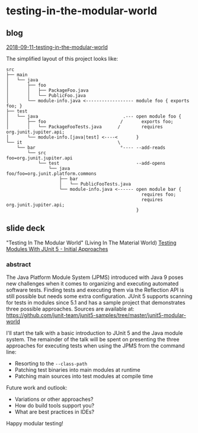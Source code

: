 # testing-in-the-modular-world

## blog

[2018-09-11-testing-in-the-modular-world](https://sormuras.github.io/blog/2018-09-11-testing-in-the-modular-world)

The simplified layout of this project looks like:
```text
src
├── main
│   └── java
│       ├── foo
│       │   ├── PackageFoo.java
│       │   └── PublicFoo.java
│       └── module-info.java <------------------ module foo { exports foo; }
├── test
│   └── java                                .--- open module foo {
│       ├── foo                            /       exports foo;
│       │   └── PackageFooTests.java      /        requires org.junit.jupiter.api;
│       └── module-info.[java|test] <----<       }
└── it                                    \
    └── bar                                °---- --add-reads
        └── src                                    foo=org.junit.jupiter.api
            └── test                             --add-opens
                └── java                           foo/foo=org.junit.platform.commons
                    ├── bar
                    │   └── PublicFooTests.java
                    └── module-info.java <------ open module bar {
                                                   requires foo;
                                                   requires org.junit.jupiter.api;
                                                 }
```

## slide deck

"Testing In The Modular World" (Living In The Material World)
[Testing Modules With JUnit 5 - Initial Approaches](https://gitpitch.com/sormuras/testing-in-the-modular-world/master)

### abstract

The Java Platform Module System (JPMS) introduced with Java 9 poses new challenges when it comes to organizing and executing automated software tests.
Finding tests and executing them via the Reflection API is still possible but needs some extra configuration.
JUnit 5 supports scanning for tests in modules since 5.1 and has a sample project that demonstrates three possible approaches.
Sources are available at: https://github.com/junit-team/junit5-samples/tree/master/junit5-modular-world

I'll start the talk with a basic introduction to JUnit 5 and the Java module system.
The remainder of the talk will be spent on presenting the three approaches for executing tests when using the JPMS from the command line:
- Resorting to the `--class-path`
- Patching test binaries into main modules at runtime
- Patching main sources into test modules at compile time

Future work and outlook:
- Variations or other approaches?
- How do build tools support you?
- What are best practices in IDEs?

Happy modular testing!
